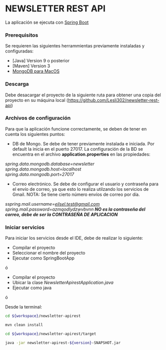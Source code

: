 # NEWSLETTER REST API

La aplicación se ejecuta con [Spring Boot](https://spring.io/projects/spring-boot/)


### Prerequisitos
Se requieren las siguientes herrammientas previamente instaladas y configuradas:
* [Java] Version 9 o posterior
* [Maven] Version 3
* [MongoDB para MacOS](https://www.mongodb.com/docs/manual/tutorial/install-mongodb-on-os-x/)

### Descarga
Debe desacargar el proyecto de la siguiente ruta para obtener una copia del proyecto en su máquina local
(https://github.com/Lesli302/newsletter-rest-api)

### Archivos de configuración
Para que la aplicación funcione correctamente, se deben de tener en cuenta los siguientes puntos:
- DB de Mongo. Se debe de tener previamente instalada e iniciada. Por default la inicia en el puerto 27017. La configuración de la BD se encuentra en el archivo **application.properties** en las propiedades:  

*spring.data.mongodb.database=newsletter*  
*spring.data.mongodb.host=localhost*  
*spring.data.mongodb.port=27017*  

- Correo electrónico. Se debe de configurar el usuario y contraseña para el envío de correo, ya que esto lo realiza utilzando los servicios de Gmail. NOTA: Se tiene cierto número envíos de correo por día.

*sspring.mail.username=eilsel.test@gmail.com*  
*spring.mail.password=azmqodlydzwvbvnn* ***NO es la contraseña del correo, debe de ser la CONTRASEÑA DE APLICACION***  


### Iniciar servicios
Para iniciar los servicios desde el IDE, debe de realizar lo siguiente:

- Compilar el proyecto  
- Seleccionar el nombre del proyecto  
- Ejecutar como SpringBootApp

ó

- Compilar el proyecto  
- Ubicar la clase *NewsletterApirestApplication.java*
- Ejecutar como java

ó

Desde la terminal:

```bash
cd ${workspace}/newsletter-apirest
```
```bash
mvn clean install
```
```bash
cd ${workspace}/newsletter-apirest/target
```
```bash
java -jar newsletter-apirest-${version}-SNAPSHOT.jar
```

